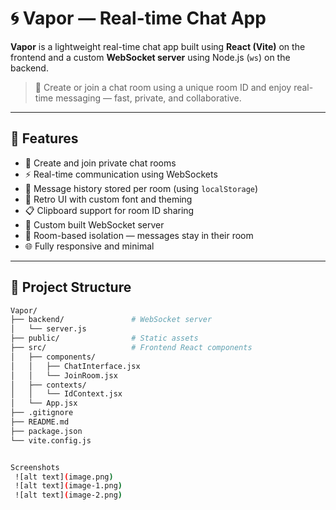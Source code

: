 # 🌀 Vapor — Real-time Chat App

**Vapor** is a lightweight real-time chat app built using **React (Vite)** on the frontend and a custom **WebSocket server** using Node.js (`ws`) on the backend.

> 💬 Create or join a chat room using a unique room ID and enjoy real-time messaging — fast, private, and collaborative.

---

## 🚀 Features

- 🔗 Create and join private chat rooms
- ⚡ Real-time communication using WebSockets
- 🧠 Message history stored per room (using `localStorage`)
- 🌈 Retro UI with custom font and theming
- 📋 Clipboard support for room ID sharing
- 🔌 Custom built WebSocket server
- 🔐 Room-based isolation — messages stay in their room
- 🌐 Fully responsive and minimal

---

## 📂 Project Structure

```bash
Vapor/
├── backend/               # WebSocket server
│   └── server.js
├── public/                # Static assets
├── src/                   # Frontend React components
│   ├── components/
│   │   ├── ChatInterface.jsx
│   │   └── JoinRoom.jsx
│   ├── contexts/
│   │   └── IdContext.jsx
│   └── App.jsx
├── .gitignore
├── README.md
├── package.json
└── vite.config.js


Screenshots
 ![alt text](image.png)
 ![alt text](image-1.png)
 ![alt text](image-2.png)